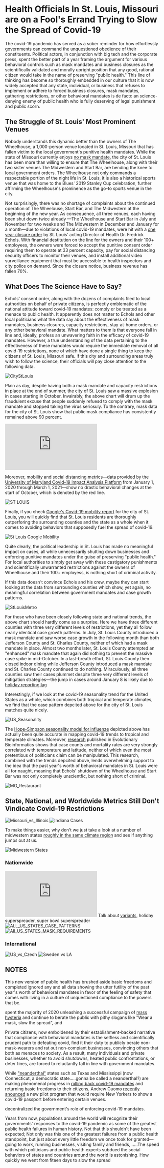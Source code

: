 

# Health Officials In St. Louis, Missouri are on a Fool's Errand Trying to Slow the Spread of Covid-19

The covid-19 pandemic has served as a sober reminder for how effortlessly governments can command the unquestioned obedience of their constituents. Political actors, in conjunction with big tech and the corporate press, spent the better part of a year framing the argument for various behavioral controls such as mask mandates and business closures as the scientifically validated and morally upright position that any good, rational citizen would take in the name of preserving "public health." This line of thinking has become so thoroughly embedded in our culture that it is now widely accepted that any state, individual, or business that refuses to implement or adhere to forced business closures, mask mandates, gathering restrictions, or other behavioral mandates is de facto an science-denying enemy of public health who is fully deserving of legal punishment and public scorn.  

## The Struggle of St. Louis' Most Prominent Venues

Nobody understands this dynamic better than the owners of The Wheelhouse, a 1,000-person venue located in St. Louis, Missouri that has fallen victim to the local government's punitive health mandates. While the state of Missouri currently enjoys [no mask mandate](https://www.nytimes.com/interactive/2020/us/states-reopen-map-coronavirus.html), the city of St. Louis has been more than willing to ensure that The Wheelhouse, along with their two sister venues The Midwestern and Start Bar, are bending the knee to local government orders. The Wheelhouse not only commands a respectable portion of the night life in St. Louis, it is also a historical sports venue that was home to the Blues' 2019 Stanley Cup celebration, further affirming the Wheelhouse's prominence as the go-to sports venue in the city. 

Not surprisingly, there was no shortage of complaints about the continued operation of The Wheelouse, Start Bar, and The Midwestern at the beginning of the new year. As consequence, all three venues, each having been shut down twice already &mdash;The Wheelhouse and Start Bar in July and November for two weeks and The Midwestern in December and January for a month&mdash;due to violations of local covid-19 mandates, were hit with a [one year closure order](https://www.riverfronttimes.com/musicblog/2021/01/21/wheelhouse-start-bar-ordered-to-close-until-2022-for-covid-19-violations) by St. Louis' acting Director of Health Dr. Fredrick Echols. With financial destitution on the line for the owners and their 100+ employees, the owners were forced to accept the punitive consent order requiring them to operate at 33 percent capacity, pay for social distancing security officers to monitor their venues, and install additional video surveillance equipment that must be accessible to health inspectors and city police on demand. Since the closure notice, business revenue has fallen 70%.

## What Does The Science Have to Say? 

Echols' consent order, along with the dozens of complaints filed to local authorities on behalf of private citizens, is perfectly emblematic of the national attitude toward covid-19 mandates: comply or be treated as a menace to public health. It apparently does not matter to Echols and other local politicians what the data say about the effectiveness of mask mandates, business closures, capacity restrictions, stay-at-home orders, or any other behavioral mandate. What matters to them is that everyone fall in line and, ideally, profess an unwavering faith in the efficacy of covid-19 mandates. However, a true understanding of the data pertaining to the effectiveness of these mandates would require the immediate removal of all covid-19 restrictions, none of which have done a single thing to keep the citizens of St. Louis, Missouri safe. If this city and surrounding areas truly wish to follow the science, their officials will pay close attention to the following data.

![CityStLouis](https://user-images.githubusercontent.com/5093552/109894574-bbd37e00-7c5b-11eb-8ea3-67b689bc2b51.jpeg)

Plain as day, despite having both a mask mandate and capacity restrictions in place at the end of summer, the city of St. Louis saw a massive explosion in cases starting in October. Invairably, the above chart will drum up the fraudulent excuse that people suddenly refuesd to comply with the mask mandate and stopped taking the virus seriosuly. To the contrary, mask data for the city of St. Louis show that public mask compliance has consistently remained above 90 percent.

![st_louis_missouri_mask_wearing.pdf](https://github.com/aroz73096/anthonyrozmajzl.com/files/6087851/st_louis_missouri_mask_wearing.pdf)

Moreover, mobility and social distancing metrics&mdash;data provided by the [University of Maryland Covid-19 Impact Analysis Platform](https://data.covid.umd.edu) from January 1, 2020 through March 1, 2021&mdash;show no drastic behavioral changes at the start of October, which is denoted by the red line. 

![ST LOUIS](https://user-images.githubusercontent.com/5093552/110059260-e132bb80-7d31-11eb-8bc5-52d1721422a9.png)

Finally, if you check [Google's Covid-19 mobility report](https://www.google.com/covid19/mobility/) for the city of St. Louis, you will quickly find that St. Louis residents are thoroughly outperforing the surrounding counties and the state as a whole when it comes to avoiding behaviors that supposedly fuel the spread of covid-19. 

![St Louis Google Mobility](https://user-images.githubusercontent.com/5093552/110060701-51424100-7d34-11eb-9678-3050b774211c.png)

Quite clearly, the political leadership in St. Louis has made no meaningful impact on cases, all while unnecessarily shutting down businesses and enforcing punitive mandates under the guise of preserving "public health." For local authorities to simply get away with these castigatory punishments and scientifically unwarranted restrictions against the owners of Wheelhouse and their 100+ employess, is nothing short of criminal activity.

If this data doesn't convince Echols and his crew, maybe they can start looking at the data from surrounding counties which show, yet again, no meaningful correlation between government mandates and case growth patterns.

![StLouisMetro](https://user-images.githubusercontent.com/5093552/109894589-c261f580-7c5b-11eb-90d5-d34df89ee894.jpeg)

For those who have been closely following state and national trends, the above chart should hardly come as a surprise. Here we have three different counties with three very different levels of restrictions, yet they all follow nearly identical case growth patterns. In July, St. Louis County introduced a mask mandate and saw worse case growth in the following month than both Jefferson County and St. Charles County, neither of which had a mask mandate in place. Almost two months later, St. Louis County attempted an "enhanced" mask mandate that again did nothing to prevent the massive case spike in mid-October. In a last-breath effort, St. Louis County then closed indoor dining while Jefferson County introduced a mask mandate and St. Charles County continued to do nothing. Miraculously, all three counties saw their cases plummet despite three very different levels of mitigation strategies&mdash;the jump in cases around January 8 is likely due to [holiday reporting lag](https://pbs.twimg.com/media/EvlnPdDXEAAbeqT?format=jpg&name=large)

Interestingly, if we look at the covid-19 seasonality trend for the United States as a whole, which combines both tropical and temperate climates, we find that the case pattern depcited above for the city of St. Louis matches quite nicely.

![US_Seasonality](https://pbs.twimg.com/media/EvlnbMPXAAIXJOM?format=jpg&name=large)

The [Hope-Simpson seasonality model for influenze](https://www.cambridge.org/core/services/aop-cambridge-core/content/view/C4D90C6E7CB127E6DF7A52D3A9EE2974/S0950268806007175a.pdf/epidemic_influenza_and_vitamin_d.pdf) depicted above has actually been quite accurate in mapping covid-19 trends to tropical and temperate climates. Moreover, [research](https://medicalxpress.com/news/2021-01-global-analysis-covid-seasonal.html) published in Evolutionary Bioinformatics shows that case counts and mortality rates are very strongly correlated with temperature and latitude, neither of which even the most pretentious of politicians claim can be manipulated. This research, combined with the trends depcited above, lends overwhelming support to the idea that the past year's worth of behavioral mandates in St. Louis were all for naught, meaning that Echols' shutdown of the Wheelhouse and Start Bar was not only completely unscientfic, but nothing short of criminal. 



![MO_Restaurant](https://user-images.githubusercontent.com/5093552/109894599-c68e1300-7c5b-11eb-8703-6042ebcce01a.PNG)

## State, National, and Worldwide Metrics Still Don't Vindicate Covid-19 Restrictions

![Missouri_vs_Illinois](https://pbs.twimg.com/media/EvnHVsxWYAU8O37?format=jpg&name=large)
![Indiana Cases](https://pbs.twimg.com/media/EvlVFKAVoAY2-53?format=jpg&name=4096x4096)

To make things easier, why don't we just take a look at a number of midwestern states [roughly in the same climate region](https://pbs.twimg.com/media/EuDTiOoVgAI_qtN?format=jpg&name=4096x4096) and see if anything jumps out at us.

![Midwestern States](https://pbs.twimg.com/media/EvWOri5XEAA6zJE?format=jpg&name=large)

### Nationwide
![US_Totals](https://github.com/aroz73096/anthonyrozmajzl.com/files/6087442/8_US.Cross.Curves.pdf)
  Talk about [variants](https://twitter.com/ianmSC/status/1366838059543654402/photo/1), holiday superspreader, super bowl superspreader
![ALL_US_STATES_CASE_PATTERNS](https://user-images.githubusercontent.com/5093552/110051560-1e904c80-7d24-11eb-8837-0579c85bf357.png)
![All_US_STATES_MASK_REQUIREMENTS](https://pbs.twimg.com/media/EvMDzT2VgAAN9gJ?format=jpg&name=large)



### International
![US_vs_Czech](https://pbs.twimg.com/media/EvnHVsxWgAMcJ1Q?format=jpg&name=medium)
![Sweden vs LA](https://pbs.twimg.com/media/EuZhMGGXAAAR_0Y?format=jpg&name=large)

## NOTES

This new version of public health has brushed aside basic freedoms and completed ignored any and all data showing the utter futility of the past year's worth of behavioral mandates in favor of the feeling of safety that comes with living in a culture of unquestioned compliance to the powers that be.

spent the majority of 2020 unleashing a successful campaign of [mass hysteria](https://www.mdpi.com/1660-4601/18/4/1376/htm?fbclid=IwAR3hKqZ614zBr9zHXBOuaxTA8Z0Dt9Hb-TxObCY3qdpCJFuqh_Mmh3jCdtQ) and continue to berate the public with pithy slogans like "Wear a mask, slow the spread", and 

Private citizens, now emboldened by their establishment-backed narrative that compliance with behavioral mandates is the selfless and scientifically prudent path to defeating covid, find it their duty to publicly berate non-mask-wearers and rat out non-compiant businesses, convincing others that both as menaces to society. As a result, many individuals and private businesses, whether to avoid shutdowns, heated public confrontations, or deter fines, are forced to reluctantly fall in line with government mandates.

While ["neanderthal"](https://apple.news/AFIRA-QvPSFSM2s1Nsyox2A) states such as Texas and Mississippi (now Connecticut, a democratic state.....gonna be called a neanderthal?) are making phenomenal progress in [rolling back covid-19 mandates](https://www.nbcnews.com/news/us-news/gov-greg-abbott-lift-texas-mask-mandate-open-state-100-n1259329) and returning basic freedoms to their citizens, Andrew Cuomo [recently anounced](https://nypost.com/2021/03/02/new-yorkers-must-flash-covid-19-passport-to-enter-venues-under-new-program/) a new pilot program that would require New Yorkers to show a covid-19 passport before entering certain venues. 


decentralized the government's role of enforcing covid-19 mandates. 

Years from now, populations around the world will recognize their governments' responses to the covid-19 pandemic as some of the greatest public health failures in human history. Not that this shouldn't have been expected; Not only was this one of the greatest failures from a public health standpoint, but just about every little freedom we once took for granted&mdash; going to work, running businesses, visiting family and friends, .....The speed with which politicians and public health experts subdued the social behaviors of states and countries around the world is astonishing. How quickly we went from fiteen days to slow the spread
